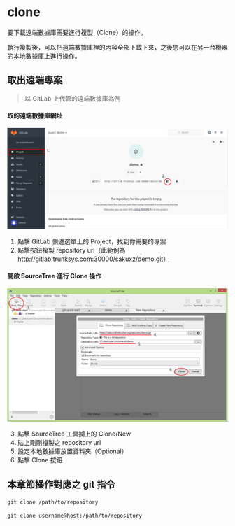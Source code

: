 # clone

要下載遠端數據庫需要進行複製（Clone）的操作。

執行複製後，可以把遠端數據庫裡的內容全部下載下來，之後您可以在另一台機器的本地數據庫上進行操作。

## 取出遠端專案

> 以 GitLab 上代管的遠端數據庫為例

#### 取的遠端數據庫網址

![clone example](./clone.png)

1. 點擊 GitLab 側邊選單上的 Project，找到你需要的專案
2. 點擊按鈕複製 repository url（此範例為 http://gitlab.trunksys.com:30000/sakuxz/demo.git）

#### 開啟 SourceTree 進行 Clone 操作

![clone example](./clone2.png)

3. 點擊 SourceTree 工具攔上的 Clone/New
4. 貼上剛剛複製之 repository url
5. 設定本地數據庫放置資料夾（Optional）
6. 點擊 Clone 按鈕

## 本章節操作對應之 git 指令

`git clone /path/to/repository`

`git clone username@host:/path/to/repository`
